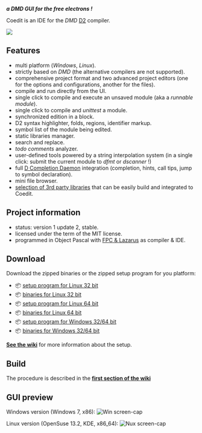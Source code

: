 
***a DMD GUI for the free electrons !*** 
[](https://github.com/BBasile/Coedit/raw/master/logo/coedit.png)

Coedit is an IDE for the _DMD_ [D2](http://dlang.org)  compiler.

[![](https://github.com/BBasile/Coedit/raw/master/lazproj/coedit.win7.33.png)](https://github.com/BBasile/Coedit/raw/master/lazproj/coedit.win7.png)

**Features**
---
- multi platform (_Windows_, _Linux_).
- strictly based on *DMD* (the alternative compilers are not supported).
- comprehensive project format and two advanced project editors (one for the options and configurations, another for the files).
- compile and run directly from the UI.
- single click to compile and execute an unsaved module (aka a _runnable module_).
- single click to compile and _unittest_ a module.
- synchronized edition in a block.
- D2 syntax highlighter, folds, regions, identifier markup.
- symbol list of the module being edited.
- static libraries manager.
- search and replace.
- _todo comments_ analyzer.
- user-defined tools powered by a string interpolation system (in a single click: submit the current module to _dfmt_ or _dscanner_ !)
- full [D Completion Daemon](https://github.com/Hackerpilot/DCD) integration (completion, hints, call tips, jump to symbol declaration).
- mini file browser.
- [selection of 3rd party libraries](https://github.com/BBasile/metad) that can be easily build and integrated to Coedit.

**Project information**
---
- status:  version 1 update 2, stable.
- licensed under the term of the MIT license.
- programmed in Object Pascal with [FPC & Lazarus](http://www.lazarus.freepascal.org) as compiler & IDE.

**Download**
---
Download the zipped binaries or the zipped setup program for you platform:

- :package: [setup program for Linux 32 bit](https://github.com/BBasile/Coedit/releases/download/1_update_2/coedit.1update2.linux32.setup.zip)
- :package: [binaries for Linux 32 bit](https://github.com/BBasile/Coedit/releases/download/1_update_2/coedit.1update2.linux32.zip)
- :package: [setup program for Linux 64 bit](https://github.com/BBasile/Coedit/releases/download/1_update_2/coedit.1update2.linux64.setup.zip)
- :package: [binaries for Linux 64 bit](https://github.com/BBasile/Coedit/releases/download/1_update_2/coedit.1update2.linux64.zip)
- :package: [setup program for Windows 32/64 bit](https://github.com/BBasile/Coedit/releases/download/1_update_2/coedit.1update2.win32.setup.zip)
- :package: [binaries for Windows 32/64 bit](https://github.com/BBasile/Coedit/releases/download/1_update_2/coedit.1update2.win32.zip)

[**See the wiki**](https://github.com/BBasile/Coedit/wiki#detailed-setup-procedure) for more information about the setup.

**Build**
---

The procedure is described in the [**first section of the wiki**](https://github.com/BBasile/Coedit/wiki#detailed-setup-procedure)

**GUI preview**
---
Windows version (Windows 7, x86):
![Win screen-cap](https://github.com/BBasile/Coedit/raw/master/lazproj/coedit.win7.png "Coedit GUI preview")

Linux version (OpenSuse 13.2, KDE, x86_64):
![Nux screen-cap](https://github.com/BBasile/Coedit/raw/master/lazproj/coedit.linux.kde.png "Coedit GUI preview")